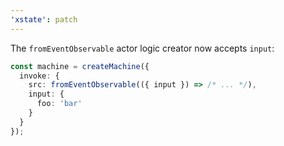 ```yaml
---
'xstate': patch
---
```


The `fromEventObservable` actor logic creator now accepts `input`:

```ts
const machine = createMachine({
  invoke: {
    src: fromEventObservable(({ input }) => /* ... */),
    input: {
      foo: 'bar'
    }
  }
});
```
